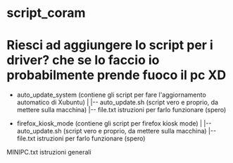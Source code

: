 # script_coram
# Riesci ad aggiungere lo script per i driver? che se lo faccio io probabilmente prende fuoco il pc XD

- auto_update_system (contiene gli script per fare l'aggiornamento automatico di Xubuntu)
|
|-- auto_update.sh (script vero e proprio, da mettere sulla macchina)
|-- file.txt istruzioni per farlo funzionare (spero)

- firefox_kiosk_mode (contiene gli script per firefox kiosk mode)
|
|-- auto_update.sh (script vero e proprio, da mettere sulla macchina)
|-- file.txt istruzioni per farlo funzionare (spero)

MINIPC.txt istruzioni generali